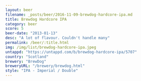 ```yaml
---
layout: beer
filename: _posts/beer/2016-11-09-brewdog-hardcore-ipa.md
title: Brewdog Hardcore IPA
category: beer
score: 5
beer-date: "2013-01-13"
desc: "A lot of flavour. Couldn't handle many"
permalink: /beer/:title.html
img: /img/list/brewdog-hardcore-ipa.jpeg
untappd: "https://untappd.com/b/brewdog-hardcore-ipa/5707"
country: "Scotland"
brewery: "BrewDog"
breweryURL: "/brewery/brewdog.html"
style: "IPA - Imperial / Double"
---
```

